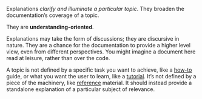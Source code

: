 Explanations _clarify and illuminate a particular topic_.
They broaden the documentation’s coverage of a topic.

They are **understanding-oriented**.

Explanations may take the form of discussions; they are discursive in nature.
They are a chance for the documentation to provide a higher level view, even from different perspectives.
You might imagine a document here read at leisure, rather than over the code.

A topic is not defined by a specific task you want to achieve, like a [how-to](../how-to/) guide, or what you want the user to learn, like a [tutorial](../tutorial/).
It’s not defined by a piece of the machinery, like [reference](../reference/) material.
It should instead provide a standalone explanation of a particular subject of relevance.
